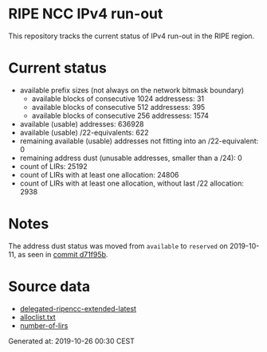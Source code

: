 # RIPE NCC IPv4 run-out
This repository tracks the current status of IPv4 run-out in the RIPE region.

# Current status
- available prefix sizes (not always on the network bitmask boundary)
  - available blocks of consecutive 1024 addressess: 31
  - available blocks of consecutive 512 addressess: 395
  - available blocks of consecutive 256 addressess: 1574
- available (usable) addresses: 636928
- available (usable) /22-equivalents: 622
- remaining available (usable) addresses not fitting into an /22-equivalent: 0
- remaining address dust (unusable addresses, smaller than a /24): 0
- count of LIRs: 25192
- count of LIRs with at least one allocation: 24806
- count of LIRs with at least one allocation, without last /22 allocation: 2938

# Notes
The address dust status was moved from `available` to `reserved` on 2019-10-11, as seen in [commit d71f95b](https://github.com/zajdee/ripe-ncc-ipv4-runout/commit/d71f95b1f7c9f639556e395e4ad0f41e54834954).

# Source data
- [delegated-ripencc-extended-latest](https://ftp.ripe.net/pub/stats/ripencc/delegated-ripencc-extended-latest)
- [alloclist.txt](https://ftp.ripe.net/pub/stats/ripencc/membership/alloclist.txt)
- [number-of-lirs](https://labs.ripe.net/statistics/number-of-lirs)

Generated at: 2019-10-26 00:30 CEST
